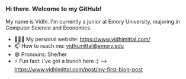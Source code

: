 ### Hi there. Welcome to my GitHub!

<!--
**vidhimittal13/vidhimittal13** is a ✨ _special_ ✨ repository because its `README.md` (this file) appears on your GitHub profile.

Here are some ideas to get you started:

- 🔭 I’m currently working on ...
- 🌱 I’m currently learning ...
- 👯 I’m looking to collaborate on ...
- 🤔 I’m looking for help with ...
- 💬 Ask me about ...
- 📫 How to reach me: ...
- 😄 Pronouns: ...
- ⚡ Fun fact: ...
-->
My name is Vidhi. I'm currently a junior at Emory University, majoring in Computer Science and Economics.

- 👩🏻‍💻 My personal website: https://www.vidhimittal.com/
- 📫 How to reach me: vidhi.mittal@emory.edu
- 😄 Pronouns: She/her
- ⚡ Fun fact: I've got a bunch here :) --> https://www.vidhimittal.com/post/my-first-blog-post

